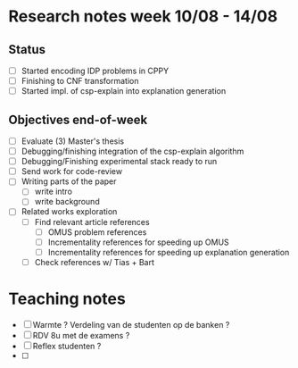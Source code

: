 # Research notes week 10/08 - 14/08

## Status

- [ ] Started encoding IDP problems in CPPY
- [ ] Finishing to CNF transformation
- [ ] Started impl. of csp-explain  into explanation generation

## Objectives end-of-week

- [ ] Evaluate (3) Master's thesis
- [ ] Debugging/finishing integration of the csp-explain algorithm
- [ ] Debugging/Finishing experimental stack ready to run
- [ ] Send work for code-review
- [ ] Writing parts of the paper
  - [ ] write intro
  - [ ] write background
- [ ] Related works exploration
  - [ ] Find relevant article references
    - [ ] OMUS problem references
    - [ ] Incrementality references for speeding up OMUS
    - [ ] Incrementality references for speeding up explanation generation
  - [ ] Check references w/ Tias + Bart

# Teaching notes

- [ ] Warmte ? Verdeling van de studenten op de banken ?
- [ ] RDV 8u met de examens ?
- [ ] Reflex studenten ?
- [ ] 